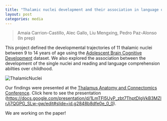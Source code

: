 ```yaml
---
title: "Thalamic nuclei development and their association in language development over middle childhood"
layout: post
categories: media
---
```


> Amaia Carrion-Castillo, Alec Gallo, Liu Mengxing, Pedro Paz-Alonso (In prep)

This project defined the developmental trajectories of 11 thalamic nuclei between 9 to 14 years of age using the [Adolescent Brain Cognitive Development](https://abcdstudy.org/) dataset. We also explored the association between the development of the single nuclei and reading and language comprehension abilties over childhood.

![ThalamicNuclei](https://raw.githubusercontent.com/alecgallo/alecgallo.github.io/master/ThalamicNuclei.png)

Our findings were presented at the [Thalamus Anatomy and Connectomics Conference](https://www.tuebingen.mpg.de/203331/schedule). Click here to see the presentation (https://docs.google.com/presentation/d/1LmTFl5UyP_zbt7ThptDlgVkB3MZlrJj7QGPG_SLw-gw/edit#slide=id.g2848b8dfe0e_0_0). 

We are working on the paper!
